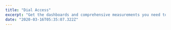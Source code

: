 ```yaml
---
title: "Dial Access"
excerpt: "Get the dashboards and comprehensive measurements you need to improve your conversations with prospects and customers."
date: "2020-03-16T05:35:07.322Z"
---
```

